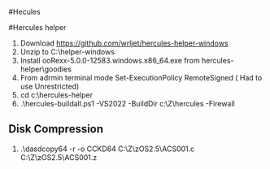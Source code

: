 #Hecules

#Hercules helper

1. Download https://github.com/wrljet/hercules-helper-windows
2. Unzip to C:\helper-windows
3. Install ooRexx-5.0.0-12583.windows.x86_64.exe from hercules-helper\goodies
4. From adrmin terminal mode Set-ExecutionPolicy RemoteSigned ( Had to use Unrestricted)
5. cd c:\hercules-helper
6. .\hercules-buildall.ps1 -VS2022 -BuildDir c:\Z\hercules -Firewall

## Disk Compression

1. .\dasdcopy64 -r -o CCKD64 C:\Z\zOS2.5\ACS001.c C:\Z\zOS2.5\ACS001.z
